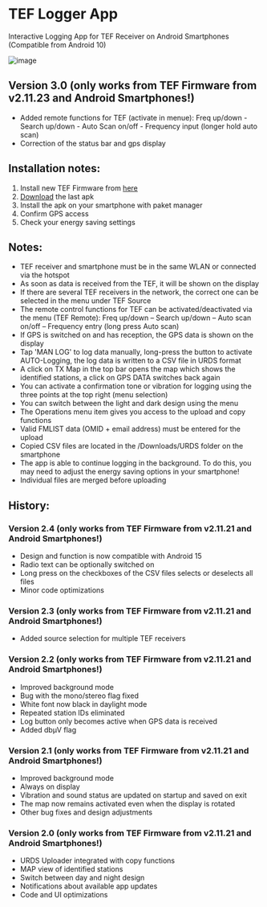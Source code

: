 # TEF Logger App
Interactive Logging App for TEF Receiver on Android Smartphones (Compatible from Android 10)

![image](https://github.com/user-attachments/assets/7a540009-8664-4e71-a0f5-145fc6d9934f)




## Version 3.0 (only works from TEF Firmware from v2.11.23 and Android Smartphones!)

- Added remote functions for TEF (activate in menue): Freq up/down - Search up/down - Auto Scan on/off - Frequency input (longer hold auto scan) 
- Correction of the status bar and gps display


## Installation notes:

1. Install new TEF Firmware from [here](https://github.com/Highpoint2000/TEFLoggerApp/tree/main/TEF_Firmware)
2. [Download](https://raw.githubusercontent.com/Highpoint2000/TEFLoggerApp/main/TEFLogger_2.4.apk) the last apk 
3. Install the apk on your smartphone with paket manager
4. Confirm GPS access
5. Check your energy saving settings

## Notes: 

- TEF receiver and smartphone must be in the same WLAN or connected via the hotspot
- As soon as data is received from the TEF, it will be shown on the display
- If there are several TEF receivers in the network, the correct one can be selected in the menu under TEF Source
- The remote control functions for TEF can be activated/deactivated via the menu (TEF Remote): Freq up/down – Search up/down – Auto scan on/off – Frequency entry (long press Auto scan)
- If GPS is switched on and has reception, the GPS data is shown on the display
- Tap 'MAN LOG' to log data manually, long-press the button to activate AUTO-Logging, the log data is written to a CSV file in URDS format
- A click on TX Map in the top bar opens the map which shows the identified stations, a click on GPS DATA switches back again
- You can activate a confirmation tone or vibration for logging using the three points at the top right (menu selection)
- You can switch between the light and dark design using the menu
- The Operations menu item gives you access to the upload and copy functions
- Valid FMLIST data (OMID + email address) must be entered for the upload
- Copied CSV files are located in the /Downloads/URDS folder on the smartphone
- The app is able to continue logging in the background. To do this, you may need to adjust the energy saving options in your smartphone!
- Individual files are merged before uploading

## History: 

### Version 2.4 (only works from TEF Firmware from v2.11.21 and Android Smartphones!)

- Design and function is now compatible with Android 15
- Radio text can be optionally switched on
- Long press on the checkboxes of the CSV files selects or deselects all files
- Minor code optimizations

### Version 2.3 (only works from TEF Firmware from v2.11.21 and Android Smartphones!)

- Added source selection for multiple TEF receivers

### Version 2.2 (only works from TEF Firmware from v2.11.21 and Android Smartphones!)

- Improved background mode
- Bug with the mono/stereo flag fixed
- White font now black in daylight mode 
- Repeated station IDs eliminated
- Log button only becomes active when GPS data is received
- Added dbµV flag

### Version 2.1 (only works from TEF Firmware from v2.11.21 and Android Smartphones!)

- Improved background mode
- Always on display
- Vibration and sound status are updated on startup and saved on exit
- The map now remains activated even when the display is rotated
- Other bug fixes and design adjustments

### Version 2.0 (only works from TEF Firmware from v2.11.21 and Android Smartphones!)

- URDS Uploader integrated with copy functions
- MAP view of identified stations
- Switch between day and night design
- Notifications about available app updates
- Code and UI optimizations
  
